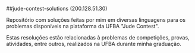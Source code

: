 ##jude-contest-solutions (200.128.51.30)

Repositório com soluções feitas por mim em diversas linguagens para os problemas disponíveis na plataforma da UFBA "Jude Contest".

Estas resoluções estão relacionadas à problemas de competições, provas, atividades, entre outros, realizados na UFBA durante minha graduação.
